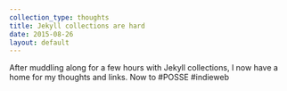 ```yaml
---
collection_type: thoughts
title: Jekyll collections are hard
date: 2015-08-26
layout: default
---
```


After muddling along for a few hours with Jekyll collections, I now have a home for my thoughts and links. Now to #POSSE #indieweb